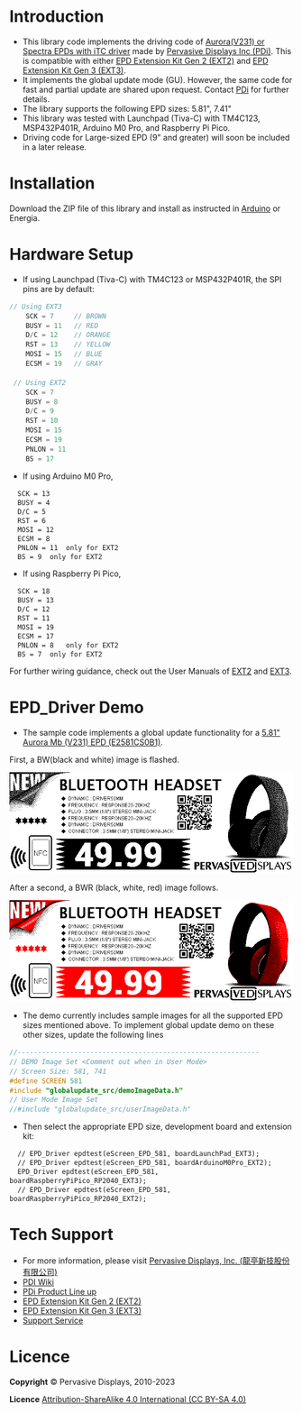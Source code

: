 # Introduction
 *  This library code implements the driving code of [Aurora(V231) or Spectra EPDs with iTC driver](https://www.pervasivedisplays.com/products/epd-product-selection/) made by [Pervasive Displays Inc (PDi)](https://www.pervasivedisplays.com/). This is compatible with either [EPD Extension Kit Gen 2 (EXT2)](https://www.pervasivedisplays.com/product/epd-extension-kit-gen-2-ext2/) and [EPD Extension Kit Gen 3 (EXT3)](https://www.pervasivedisplays.com/product/epd-extension-kit-gen-3-ext3/).
 *  It implements the global update mode (GU). However, the same code for fast and partial update are shared upon request. Contact [PDi](https://www.pervasivedisplays.com/technical-support/) for further details.
 *  The library supports the following EPD sizes: 5.81", 7.41"
 *  This library was tested with Launchpad (Tiva-C) with TM4C123, MSP432P401R, Arduino M0 Pro, and Raspberry Pi Pico.
 *	Driving code for Large-sized EPD (9" and greater) will soon be included in a later release.

# Installation
  Download the ZIP file of this library and install as instructed in [Arduino](https://www.arduino.cc/en/guide/libraries) or Energia.

# Hardware Setup
 *  If using Launchpad (Tiva-C) with TM4C123 or MSP432P401R, the SPI pins are by default:
``` c++
// Using EXT3
    SCK = 7     // BROWN
    BUSY = 11   // RED
    D/C = 12    // ORANGE
    RST = 13    // YELLOW
    MOSI = 15   // BLUE
    ECSM = 19   // GRAY
    
 // Using EXT2
    SCK = 7    
    BUSY = 8  
    D/C = 9
    RST = 10
    MOSI = 15
    ECSM = 19
    PNLON = 11
    BS = 17
 ```
 *  If using Arduino M0 Pro,
  ```
    SCK = 13 
    BUSY = 4  
    D/C = 5
    RST = 6
    MOSI = 12
    ECSM = 8
    PNLON = 11	only for EXT2
    BS = 9	only for EXT2
 ```
  *  If using Raspberry Pi Pico,
  ```
    SCK = 18 
    BUSY = 13  
    D/C = 12
    RST = 11
    MOSI = 19
    ECSM = 17
    PNLON = 8	only for EXT2
    BS = 7	only for EXT2
 ```
For further wiring guidance, check out the User Manuals of [EXT2](https://www.pervasivedisplays.com/wp-content/uploads/2019/06/EPD-Extension-Kit-Gen2-EXT2_User-Guide_Rev08_20191111.pdf) and [EXT3](https://www.pervasivedisplays.com/wp-content/uploads/2021/01/User-Manual-of-EXT3_Rev01_Jan-2021-1.pdf).

# EPD_Driver Demo
 *  The sample code implements a global update functionality for a [5.81" Aurora Mb (V231) EPD (E2581CS0B1)](https://www.pervasivedisplays.com/product/5-8-e-ink-display-aurora-mb-v231/).  
 
 First, a BW(black and white) image is flashed.  
 <p align="center"><img src="https://github.com/PervasiveDisplays/EPD_Driver_GU_mid/blob/main/examples/Demo_581/globalupdate_src/images/5.81/581_720x256_BW.bmp"></p>
 After a second, a BWR (black, white, red) image follows.  
 <p align="center"><img src="https://github.com/PervasiveDisplays/EPD_Driver_GU_mid/blob/main/examples/Demo_581/globalupdate_src/images/5.81/581_720x256_BWR.bmp"></p>
 
 *  The demo currently includes sample images for all the supported EPD sizes mentioned above. To implement global update demo on these other sizes, update the following lines
``` c++
//------------------------------------------------------------
// DEMO Image Set <Comment out when in User Mode>
// Screen Size: 581, 741
#define SCREEN 581
#include "globalupdate_src/demoImageData.h"
// User Mode Image Set
//#include "globalupdate_src/userImageData.h"
```
 *  Then select the appropriate EPD size, development board and extension kit:
```
  // EPD_Driver epdtest(eScreen_EPD_581, boardLaunchPad_EXT3);
  // EPD_Driver epdtest(eScreen_EPD_581, boardArduinoM0Pro_EXT2);
  EPD_Driver epdtest(eScreen_EPD_581, boardRaspberryPiPico_RP2040_EXT3);
  // EPD_Driver epdtest(eScreen_EPD_581, boardRaspberryPiPico_RP2040_EXT2);
```

#  Tech Support
 *  For more information, please visit [Pervasive Displays, Inc. (龍亭新技股份有限公司)](https://www.pervasivedisplays.com/)
 *  [PDI Wiki](https://docs.pervasivedisplays.com/)
 *  [PDi Product Line up](https://www.pervasivedisplays.com/products/)
 *  [EPD Extension Kit Gen 2 (EXT2)](https://www.pervasivedisplays.com/product/epd-extension-kit-gen-2-ext2/)
 *  [EPD Extension Kit Gen 3 (EXT3)](https://www.pervasivedisplays.com/product/epd-extension-kit-gen-3-ext3/)
 *  [Support Service](https://www.pervasivedisplays.com/technical-support/)

# Licence

**Copyright** &copy; Pervasive Displays, 2010-2023

**Licence** [Attribution-ShareAlike 4.0 International (CC BY-SA 4.0)](./LICENCE.md)
